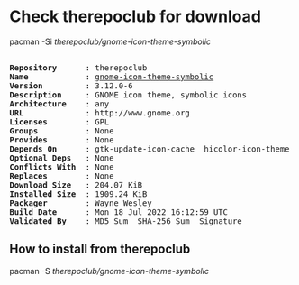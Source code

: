 # Check therepoclub for download

pacman -Si *therepoclub/gnome-icon-theme-symbolic*

<div class="highlight"><pre class="highlight"><text>
<b>Repository</b>      : therepoclub
<b>Name</b>            : <a href="../../x86_64/gnome-icon-theme-symbolic-3.12.0-6-any.pkg.tar.zst">gnome-icon-theme-symbolic</a>
<b>Version</b>         : 3.12.0-6
<b>Description</b>     : GNOME icon theme, symbolic icons
<b>Architecture</b>    : any
<b>URL</b>             : http://www.gnome.org
<b>Licenses</b>        : GPL
<b>Groups</b>          : None
<b>Provides</b>        : None
<b>Depends On</b>      : gtk-update-icon-cache  hicolor-icon-theme  librsvg
<b>Optional Deps</b>   : None
<b>Conflicts With</b>  : None
<b>Replaces</b>        : None
<b>Download Size</b>   : 204.07 KiB
<b>Installed Size</b>  : 1909.24 KiB
<b>Packager</b>        : Wayne Wesley <wayne6324@gmail.com>
<b>Build Date</b>      : Mon 18 Jul 2022 16:12:59 UTC
<b>Validated By</b>    : MD5 Sum  SHA-256 Sum  Signature
</text></pre></div>

## How to install from therepoclub

pacman -S *therepoclub/gnome-icon-theme-symbolic*
